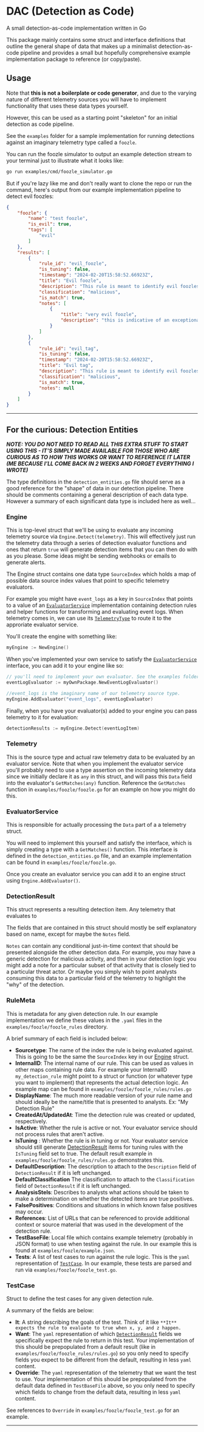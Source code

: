 # DAC (Detection as Code)
A small detection-as-code implementation written in Go

This package mainly contains some struct and interface definitions that outline the general shape of data that makes up a minimalist detection-as-code pipeline and provides a small but hopefully comprehensive example implementation package to reference (or copy/paste).

## Usage

Note that **this is not a boilerplate or code generator**, and due to the varying nature of different telemetry sources you will have to implement functionality that uses these data types yourself. 

However, this can be used as a starting point "skeleton" for an initial detection as code pipeline. 

See the `examples` folder for a sample implementation for running detections against an imaginary telemetry type called a `foozle`.

You can run the foozle simulator to output an example detection stream to your terminal just to illustrate what it looks like:

```bash
go run examples/cmd/foozle_simulator.go
```
But if you're lazy like me and don't really want to clone the repo or run the command, here's output from our example implementation pipeline to detect evil foozles:

```json
{
	"foozle": {
		"name": "test foozle",
		"is_evil": true,
		"tags": [
			"evil"
		]
	},
	"results": [
		{
			"rule_id": "evil_foozle",
			"is_tuning": false,
			"timestamp": "2024-02-20T15:58:52.66923Z",
			"title": "Evil foozle",
			"description": "This rule is meant to identify evil foozles based on the 'is_evil' field in the foozle data structure.",
			"classification": "malicious",
			"is_match": true,
			"notes": [
				{
					"title": "very evil foozle",
					"description": "this is indicative of an exceptionally evil foozle"
				}
			]
		},
		{
			"rule_id": "evil_tag",
			"is_tuning": false,
			"timestamp": "2024-02-20T15:58:52.66923Z",
			"title": "Evil tag",
			"description": "This rule is meant to identify evil foozles based on the tags containing an 'evil' value in the foozle data structure.",
			"classification": "malicious",
			"is_match": true,
			"notes": null
		}
	]
}
```

---
## For the curious: Detection Entities

***NOTE: YOU DO NOT NEED TO READ ALL THIS EXTRA STUFF TO START USING THIS - IT'S SIMPLY MADE AVAILABLE FOR THOSE WHO ARE CURIOUS AS TO HOW THIS WORKS OR WANT TO REFERENCE IT LATER (ME BECAUSE I'LL COME BACK IN 2 WEEKS AND FORGET EVERYTHING I WROTE)***

The type definitions in the `detection_entities.go` file should serve as a good reference for the "shape" of data in our detection pipeline. There should be comments containing a general description of each data type. However a summary of each significant data type is included here as well...

### Engine

This is top-level struct that we'll be using to evaluate any incoming telemetry source via `Engine.Detect(telemetry)`. This will effectively just run the telemetry data through a series of detection evaluator functions and ones that return `true` will generate detection items that you can then do with as you please. Some ideas might be sending webhooks or emails to generate alerts.

The Engine struct contains one data type `SourceIndex` which holds a map of possible data source index values that point to specific telemetry evaluators. 

For example you might have `event_logs` as a key in `SourceIndex` that points to a value of an [`EvaluatorService`](###EvaluatorService) implementation containing detection rules and helper functions for transforming and evaluating event logs. When telemetry comes in, we can use its [`TelemetryType`](###Telemetry) to route it to the approriate evaluator service.


You'll create the engine with something like:

```go
myEngine := NewEngine()
```
When you've implemented your own service to satisfy the [`EvaluatorService`](###EvaluatorService) interface, you can add it to your engine like so:

```go
// you'll need to implement your own evaluator. See the examples folder for one possible approach.
eventLogEvaluator := myOwnPackage.NewEventLogEvaluator()

//event_logs is the imaginary name of our telemetry source type.
myEngine.AddEvaluator("event_logs", eventLogEvaluator)
```

Finally, when you have your evaluator(s) added to your engine you can pass telemetry to it for evaluation: 

```go
detectionResults := myEngine.Detect(eventLogItem)
```

### Telemetry

This is the source type and actual raw telemetry data to be evaluated by an evaluator service. Note that when you implement the evaluator service you'll probably need to use a type assertion on the incoming telemetry data since we initially declare it as `any` in this struct, and will pass this `Data` field into the evaluator's `GetMatches(any)` function. Reference the `GetMatches` function in `examples/foozle/foozle.go` for an example on how you might do this.

### EvaluatorService

This is responsible for actually processing the `Data` part of a a telemetry struct.

You will need to implement this yourself and satisfy the interface, which is simply creating a type with a `GetMatches()` function. This interface is defined in the `detection_entities.go` file, and an example implementation can be found in `examples/foozle/foozle.go`.

Once you create an evaluator service you can add it to an engine struct using `Engine.AddEvaluator()`.

### DetectionResult 

This struct represents a resulting detection item. 
Any telemetry that evaluates to 

The fields that are contained in this struct should mostly be self explanatory based on name, except for maybe the `Notes` field.  

`Notes` can contain any conditional just-in-time context that should be presented alongside the other detection data. For example, you may have a generic detection for malicious activity, and then in your detection logic you might add a note for a particular subset of that activity that is closely tied to a particular threat actor. Or maybe you simply wish to point analysts consuming this data to a particular field of the telemetry to highlight the "why" of the detection.

### RuleMeta 
This is metadata for any given detection rule. In our example implementation we define these values in the `.yaml` files in the `examples/foozle/foozle_rules` directory. 

A brief summary of each field is included below:

- **Sourcetype**: The name of the index the rule is being evaluated against. This is going to be the same the `SourceIndex` key in our [Engine](###Engine) struct.
- **InternalID**: The internal name of our rule. This can be used as values in other maps containing rule data. For example your InternalID `my_detection_rule` might point to a struct or function (or whatever type you want to implement) that represents the actual detection logic. An example map can be found in `examples/foozle/foozle_rules/rules.go`
- **DisplayName**: The much more readable version of your rule name and should ideally be the name/title that is presented to analysts. Ex: "My Detection Rule"
- **CreatedAt/UpdatedAt**: Time the detection rule was created or updated, respectively.
- **IsActive**: Whether the rule is active or not. Your evaluator service should not process rules that aren't active.
- **IsTuning** : Whether the rule is in tuning or not. Your evaluator service should still generate [DetectionResult](###DetectionResult) items for tuning rules with the `IsTuning` field set to true. The default result example in `examples/foozle/foozle_rules/rules.go` demonstrates this.
- **DefaultDescription**: The description to attach to the `Description` field of `DetectionResult` if it is left unchanged.
- **DefaultClassification** The classification to attach to the `Classification` field of `DetectionResult` if it is left unchanged.
- **AnalysisStels**: Describes to analysts what actions should be taken to make a determination on whether the detected items are true positives.
- **FalsePositives**: Conditions and situations in which known false positives may occur.
- **References**: List of URLs that can be referenced to provide additional context or source material that was used in the development of the detection rule.
- **TestBaseFile**: Local file which contains example telemetry (probably in JSON format) to use when testing against the rule. In our example this is found at `examples/foozle/example.json`.
- **Tests**: A list of test cases to run against the rule logic. This is the `yaml` representation of [`TestCase`](###TestCase). In our example, these tests are parsed and run via `examples/foozle/foozle_test.go`. 

### TestCase
Struct to define the test cases for any given detection rule.

A summary of the fields are below: 
- **It**: A string describing the goals of the test. Think of it like `**It** expects the rule to evaluate to true when x, y, and z happen.`
- **Want**: The `yaml` representation of which [`DetectionResult`](###DetectionResult) fields we specifically expect the rule to return in this test. Your implementation of this should be prepopulated from a default result (like in `examples/foozle/foozle_rules/rules.go`) so you only need to specify fields you expect to be different from the default, resulting in less `yaml` content.
- **Override**: The `yaml` representation of the telemetry that we want the test to use. Your implementation of this should be prepopulated from the default data defined in `TestBaseFile` above, so you only need to specify which fields to change from the default data, resulting in less `yaml` content.

See references to `Override` in `examples/foozle/foozle_test.go` for an example.

---